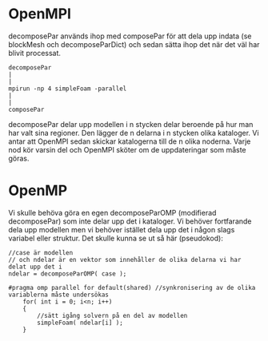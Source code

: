 # OpenMPI #

decomposePar används ihop med composePar för att dela upp indata (se blockMesh och decomposeParDict) och sedan sätta ihop det när det väl har blivit processat.

```
decomposePar
|
|
mpirun -np 4 simpleFoam -parallel
|
|
composePar
```

decomposePar delar upp modellen i n stycken delar beroende på hur man har valt sina regioner. Den lägger de n delarna i n stycken olika kataloger. Vi antar att OpenMPI sedan skickar katalogerna till de n olika noderna. Varje nod kör varsin del och OpenMPI sköter om de uppdateringar som måste göras.

# OpenMP #

Vi skulle behöva göra en egen decomposeParOMP (modifierad decomposePar) som inte delar upp det i kataloger. Vi behöver fortfarande dela upp modellen men vi behöver istället dela upp det i någon slags variabel eller struktur. Det skulle kunna se ut så här (pseudokod):
```
//case är modellen
// och ndelar är en vektor som innehåller de olika delarna vi har delat upp det i
ndelar = decomposeParOMP( case );

#pragma omp parallel for default(shared) //synkronisering av de olika variablerna måste undersökas
    for( int i = 0; i<n; i++)
    {
        //sätt igång solvern på en del av modellen
        simpleFoam( ndelar[i] );
    }
```